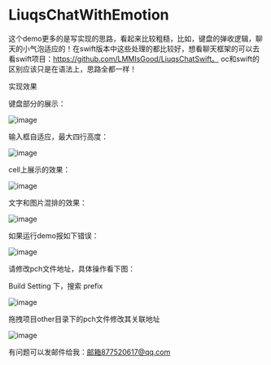 # LiuqsChatWithEmotion

这个demo更多的是写实现的思路，看起来比较粗糙，比如，键盘的弹收逻辑，聊天的小气泡适应的！在swift版本中这些处理的都比较好，想看聊天框架的可以去看swift项目：https://github.com/LMMIsGood/LiuqsChatSwift。 oc和swift的区别应该只是在语法上，思路全都一样！

实现效果

键盘部分的展示：

![image](https://github.com/LMMIsGood/LiuqsChatWithEmotion/blob/master/ExampleImages/4.png)

输入框自适应，最大四行高度：

![image](https://github.com/LMMIsGood/LiuqsChatWithEmotion/blob/master/ExampleImages/5.png)

cell上展示的效果：

![image](https://github.com/LMMIsGood/LiuqsChatWithEmotion/blob/master/ExampleImages/6.png)

文字和图片混排的效果：

![image](https://github.com/LMMIsGood/LiuqsChatWithEmotion/blob/master/ExampleImages/7.png)

如果运行demo报如下错误：

![image](https://github.com/LMMIsGood/LiuqsChatWithEmotion/blob/master/ExampleImages/error1.png)

请修改pch文件地址，具体操作看下图：

Build Setting 下，搜索 prefix

![image](https://github.com/LMMIsGood/LiuqsChatWithEmotion/blob/master/ExampleImages/error2.png)

拖拽项目other目录下的pch文件修改其关联地址

![image](https://github.com/LMMIsGood/LiuqsChatWithEmotion/blob/master/ExampleImages/error3.png)

有问题可以发邮件给我：邮箱877520617@qq.com

